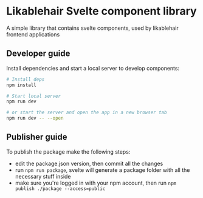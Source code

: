# Likablehair Svelte component library

A simple library that contains svelte components, used by likablehair frontend applications

## Developer guide

Install dependencies and start a local server to develop components:

```bash
# Install deps
npm install

# Start local server
npm run dev

# or start the server and open the app in a new browser tab
npm run dev -- --open
```

## Publisher guide

To publish the package make the following steps:

- edit the package.json version, then commit all the changes
- run `npm run package`, svelte will generate a package folder with all the necessary stuff inside
- make sure you're logged in with your npm account, then run `npm publish ./package --access=public`